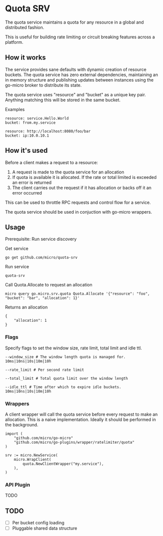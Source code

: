 # Quota SRV

The quota service maintains a quota for any resource in a global and distributed fashion.

This is useful for building rate limiting or circuit breaking features across a platform.

## How it works

The service provides sane defaults with dynamic creation of resource buckets. The quota service 
has zero external dependencies, maintaining an in memory structure and publishing updates 
between instances using the go-micro broker to distribute its state.

The quota service uses "resource" and "bucket" as a unique key pair. Anything matching this will be stored in the same bucket.

Examples

```
resource: service.Hello.World
bucket: from.my.service
```

```
resource: http://localhost:8080/foo/bar
bucket: ip:10.0.10.1
```

## How it's used

Before a client makes a request to a resource:

1. A request is made to the quota service for an allocation
2. If quota is available it is allocated. If the rate or total limited is exceeded an error is returned
3. The client carries out the request if it has allocation or backs off it an error occurred

This can be used to throttle RPC requests and control flow for a service.

The quota service should be used in conjuction with go-micro wrappers.

## Usage

Prerequisite: Run service discovery

Get service 

```
go get github.com/micro/quota-srv
```

Run service

```
quota-srv
```

Call Quota.Allocate to request an allocation

```
micro query go.micro.srv.quota Quota.Allocate '{"resource": "foo", "bucket": "bar", "allocation": 1}'
```

Returns an allocation

```
{
	"allocation": 1
}
```

### Flags

Specify flags to set the window size, rate limit, total limit and idle ttl.

```
--window_size # The window length quota is managed for. 10ms|10ns|10s|10m|10h
```

```
--rate_limit # Per second rate limit
```

```
--total_limit # Total quota limit over the window length
```

```
--idle_ttl # Time after which to expire idle buckets. 10ms|10ns|10s|10m|10h
```

### Wrappers

A client wrapper will call the quota service before every request to make an allocation. This is a naive implementation. Ideally it should be performed 
in the background.

```
import (
	"github.com/micro/go-micro"
	"github.com/micro/go-plugins/wrapper/ratelimiter/quota"
)

srv := micro.NewService(
	micro.WrapClient(
		quota.NewClientWrapper("my.service"),
	),
)
```

### API Plugin

TODO

## TODO

- [ ] Per bucket config loading
- [ ] Pluggable shared data structure
